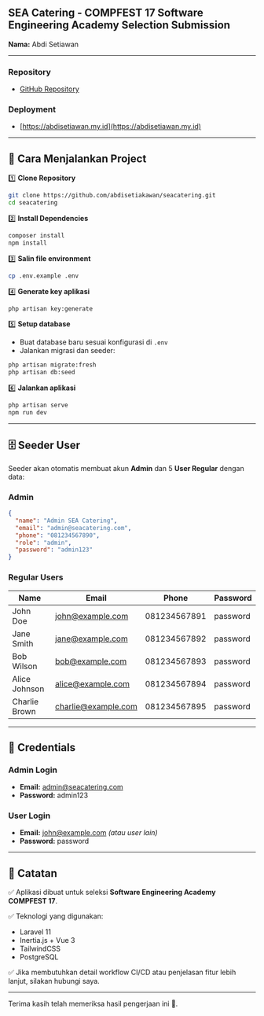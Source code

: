 ## SEA Catering - COMPFEST 17 Software Engineering Academy Selection Submission

**Nama:** Abdi Setiawan

---

### Repository

* [GitHub Repository](https://github.com/abdisetiakawan/seacatering)

### Deployment

* [https://abdisetiawan.my.id](https://abdisetiawan.my.id)

---

## 🚀 Cara Menjalankan Project

1️⃣ **Clone Repository**

```bash
git clone https://github.com/abdisetiakawan/seacatering.git
cd seacatering
```

2️⃣ **Install Dependencies**

```bash
composer install
npm install
```

3️⃣ **Salin file environment**

```bash
cp .env.example .env
```

4️⃣ **Generate key aplikasi**

```bash
php artisan key:generate
```

5️⃣ **Setup database**

* Buat database baru sesuai konfigurasi di `.env`
* Jalankan migrasi dan seeder:

```bash
php artisan migrate:fresh
php artisan db:seed
```

6️⃣ **Jalankan aplikasi**

```bash
php artisan serve
npm run dev
```

---

## 🗄️ Seeder User

Seeder akan otomatis membuat akun **Admin** dan 5 **User Regular** dengan data:

### Admin

```json
{
  "name": "Admin SEA Catering",
  "email": "admin@seacatering.com",
  "phone": "081234567890",
  "role": "admin",
  "password": "admin123"
}
```

### Regular Users

| Name          | Email                                             | Phone        | Password |
| ------------- | ------------------------------------------------- | ------------ | -------- |
| John Doe      | [john@example.com](mailto:john@example.com)       | 081234567891 | password |
| Jane Smith    | [jane@example.com](mailto:jane@example.com)       | 081234567892 | password |
| Bob Wilson    | [bob@example.com](mailto:bob@example.com)         | 081234567893 | password |
| Alice Johnson | [alice@example.com](mailto:alice@example.com)     | 081234567894 | password |
| Charlie Brown | [charlie@example.com](mailto:charlie@example.com) | 081234567895 | password |

---

## 📩 Credentials

### Admin Login

* **Email:** [admin@seacatering.com](mailto:admin@seacatering.com)
* **Password:** admin123

### User Login

* **Email:** [john@example.com](mailto:john@example.com) *(atau user lain)*
* **Password:** password

---

## 📌 Catatan

✅ Aplikasi dibuat untuk seleksi **Software Engineering Academy COMPFEST 17**.

✅ Teknologi yang digunakan:

* Laravel 11
* Inertia.js + Vue 3
* TailwindCSS
* PostgreSQL

✅ Jika membutuhkan detail workflow CI/CD atau penjelasan fitur lebih lanjut, silakan hubungi saya.

---

Terima kasih telah memeriksa hasil pengerjaan ini 🙏.

